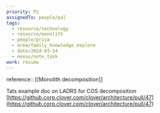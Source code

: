 ```yaml
---
priority: P2
assignedTo: people/pal
tags:
  - resource/technology
  - resource/monolith
  - people/priya
  - area/family_knowledge_explore
  - date/2024-03-14
  - nexus/note_task
work: review
---
```


reference:: [[Monolith decomposition]]

Tats example doc on LADRS for COS decomposition [https://github.corp.clover.com/clover/architecture/pull/47](https://github.corp.clover.com/clover/architecture/pull/47) 

